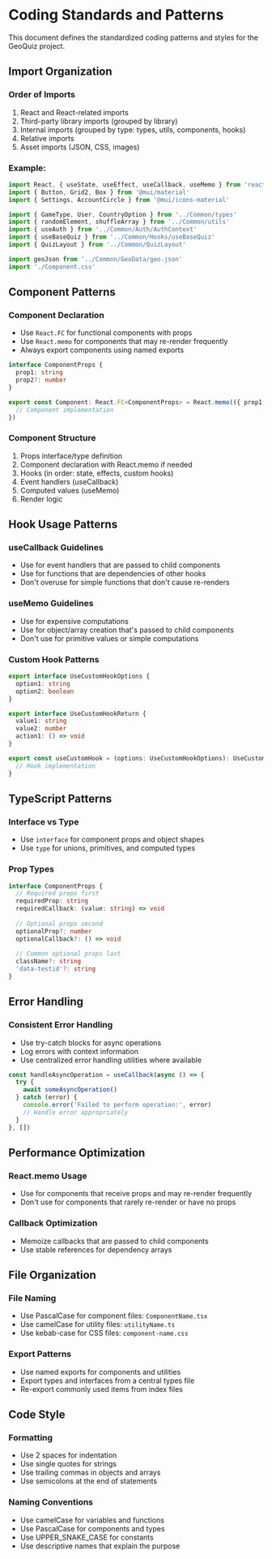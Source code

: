 # Coding Standards and Patterns

This document defines the standardized coding patterns and styles for the GeoQuiz project.

## Import Organization

### Order of Imports
1. React and React-related imports
2. Third-party library imports (grouped by library)
3. Internal imports (grouped by type: types, utils, components, hooks)
4. Relative imports
5. Asset imports (JSON, CSS, images)

### Example:
```typescript
import React, { useState, useEffect, useCallback, useMemo } from 'react'
import { Button, Grid2, Box } from '@mui/material'
import { Settings, AccountCircle } from '@mui/icons-material'

import { GameType, User, CountryOption } from '../Common/types'
import { randomElement, shuffleArray } from '../Common/utils'
import { useAuth } from '../Common/Auth/AuthContext'
import { useBaseQuiz } from '../Common/Hooks/useBaseQuiz'
import { QuizLayout } from '../Common/QuizLayout'

import geoJson from '../Common/GeoData/geo.json'
import './Component.css'
```

## Component Patterns

### Component Declaration
- Use `React.FC` for functional components with props
- Use `React.memo` for components that may re-render frequently
- Always export components using named exports

```typescript
interface ComponentProps {
  prop1: string
  prop2?: number
}

export const Component: React.FC<ComponentProps> = React.memo(({ prop1, prop2 }) => {
  // Component implementation
})
```

### Component Structure
1. Props interface/type definition
2. Component declaration with React.memo if needed
3. Hooks (in order: state, effects, custom hooks)
4. Event handlers (useCallback)
5. Computed values (useMemo)
6. Render logic

## Hook Usage Patterns

### useCallback Guidelines
- Use for event handlers that are passed to child components
- Use for functions that are dependencies of other hooks
- Don't overuse for simple functions that don't cause re-renders

### useMemo Guidelines
- Use for expensive computations
- Use for object/array creation that's passed to child components
- Don't use for primitive values or simple computations

### Custom Hook Patterns
```typescript
export interface UseCustomHookOptions {
  option1: string
  option2: boolean
}

export interface UseCustomHookReturn {
  value1: string
  value2: number
  action1: () => void
}

export const useCustomHook = (options: UseCustomHookOptions): UseCustomHookReturn => {
  // Hook implementation
}
```

## TypeScript Patterns

### Interface vs Type
- Use `interface` for component props and object shapes
- Use `type` for unions, primitives, and computed types

### Prop Types
```typescript
interface ComponentProps {
  // Required props first
  requiredProp: string
  requiredCallback: (value: string) => void
  
  // Optional props second
  optionalProp?: number
  optionalCallback?: () => void
  
  // Common optional props last
  className?: string
  'data-testid'?: string
}
```

## Error Handling

### Consistent Error Handling
- Use try-catch blocks for async operations
- Log errors with context information
- Use centralized error handling utilities where available

```typescript
const handleAsyncOperation = useCallback(async () => {
  try {
    await someAsyncOperation()
  } catch (error) {
    console.error('Failed to perform operation:', error)
    // Handle error appropriately
  }
}, [])
```

## Performance Optimization

### React.memo Usage
- Use for components that receive props and may re-render frequently
- Don't use for components that rarely re-render or have no props

### Callback Optimization
- Memoize callbacks that are passed to child components
- Use stable references for dependency arrays

## File Organization

### File Naming
- Use PascalCase for component files: `ComponentName.tsx`
- Use camelCase for utility files: `utilityName.ts`
- Use kebab-case for CSS files: `component-name.css`

### Export Patterns
- Use named exports for components and utilities
- Export types and interfaces from a central types file
- Re-export commonly used items from index files

## Code Style

### Formatting
- Use 2 spaces for indentation
- Use single quotes for strings
- Use trailing commas in objects and arrays
- Use semicolons at the end of statements

### Naming Conventions
- Use camelCase for variables and functions
- Use PascalCase for components and types
- Use UPPER_SNAKE_CASE for constants
- Use descriptive names that explain the purpose